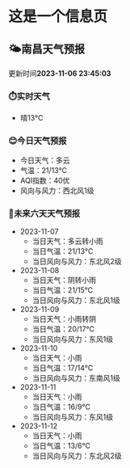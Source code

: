 # 这是一个信息页 
## 🌤️**南昌**天气预报
更新时间**2023-11-06 23:45:03**
### ⏱️实时天气
- 晴13℃
### 😊今日天气预报
- 今日天气：多云
- 气温：21/13℃
- AQI指数：40优
- 风向与风力：西北风1级
### 🤩未来六天天气预报
- 2023-11-07
  - 当日天气：多云转小雨
  - 当日气温：21/13℃
  - 当日风向与风力：东北风2级
- 2023-11-08
  - 当日天气：阴转小雨
  - 当日气温：21/15℃
  - 当日风向与风力：东北风1级
- 2023-11-09
  - 当日天气：小雨转阴
  - 当日气温：20/17℃
  - 当日风向与风力：东风1级
- 2023-11-10
  - 当日天气：小雨
  - 当日气温：17/14℃
  - 当日风向与风力：东南风1级
- 2023-11-11
  - 当日天气：小雨
  - 当日气温：16/9℃
  - 当日风向与风力：东风1级
- 2023-11-12
  - 当日天气：小雨
  - 当日气温：13/6℃
  - 当日风向与风力：东北风2级

